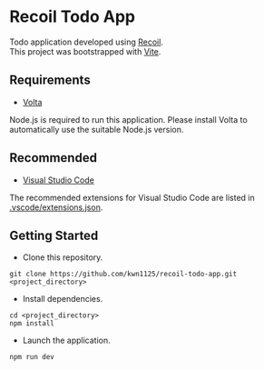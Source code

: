 # Recoil Todo App
Todo application developed using [Recoil](https://recoiljs.org/).  
This project was bootstrapped with [Vite](https://vitejs.dev/).

## Requirements

- [Volta](https://volta.sh/)

Node.js is required to run this application. Please install Volta to automatically use the suitable Node.js version.

## Recommended

- [Visual Studio Code](https://code.visualstudio.com/)

The recommended extensions for Visual Studio Code are listed in [.vscode/extensions.json](.vscode/extensions.json).

## Getting Started

- Clone this repository.

```
git clone https://github.com/kwn1125/recoil-todo-app.git <project_directory>
```

- Install dependencies.

```
cd <project_directory>
npm install
```

- Launch the application.

```
npm run dev
```